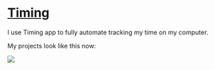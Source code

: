 # [Timing](https://timingapp.com/?lang=en)
I use Timing app to fully automate tracking my time on my computer.

My projects look like this now:

![](https://i.imgur.com/BhpglC4.png)